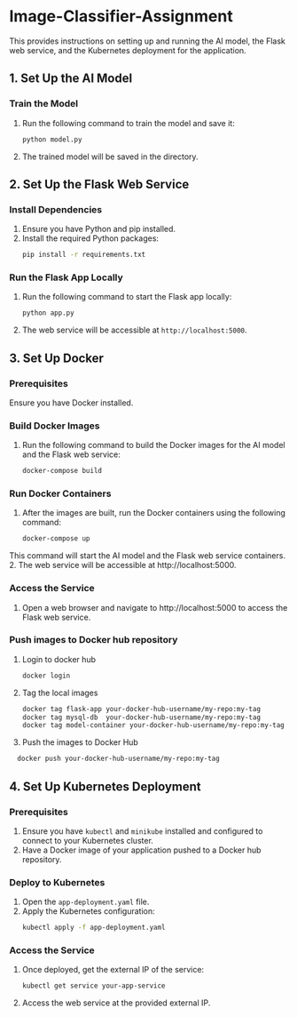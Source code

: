
# Image-Classifier-Assignment

This provides instructions on setting up and running the AI model, the Flask web service, and the Kubernetes deployment for the application.

## 1. Set Up the AI Model

### Train the Model
1. Run the following command to train the model and save it:
   ```bash
   python model.py
   ```
2. The trained model will be saved in the directory.

## 2. Set Up the Flask Web Service

### Install Dependencies
1. Ensure you have Python and pip installed.
2. Install the required Python packages:
   ```bash
   pip install -r requirements.txt
   ```

### Run the Flask App Locally
1. Run the following command to start the Flask app locally:
   ```bash
   python app.py
   ```
2. The web service will be accessible at `http://localhost:5000`.

## 3. Set Up Docker

### Prerequisites
Ensure you have Docker installed.

### Build Docker Images 
1. Run the following command to build the Docker images for the AI model and the Flask web service:
   ```bash
   docker-compose build
   ```

### Run Docker Containers
1. After the images are built, run the Docker containers using the following command:
   ```bash 
   docker-compose up
   ```
This command will start the AI model and the Flask web service containers.
2. The web service will be accessible at http://localhost:5000.

### Access the Service
1. Open a web browser and navigate to http://localhost:5000 to access the Flask web service.

### Push images to Docker hub repository 
1. Login to docker hub 
   ```bash 
   docker login
   ```
2. Tag the local images
    ```bash 
    docker tag flask-app your-docker-hub-username/my-repo:my-tag
    docker tag mysql-db  your-docker-hub-username/my-repo:my-tag
    docker tag model-container your-docker-hub-username/my-repo:my-tag
    ```
3. Push the images to Docker Hub
  ```bash 
    docker push your-docker-hub-username/my-repo:my-tag
   ```


## 4. Set Up Kubernetes Deployment

### Prerequisites
1. Ensure you have `kubectl` and `minikube` installed and  configured to connect to your Kubernetes cluster.
2. Have a Docker image of your application pushed to a Docker hub repository.

### Deploy to Kubernetes
1. Open the `app-deployment.yaml` file.
2. Apply the Kubernetes configuration:
   ```bash
   kubectl apply -f app-deployment.yaml
   ```

### Access the Service
1. Once deployed, get the external IP of the service:
   ```bash
   kubectl get service your-app-service
   ```
2. Access the web service at the provided external IP.



